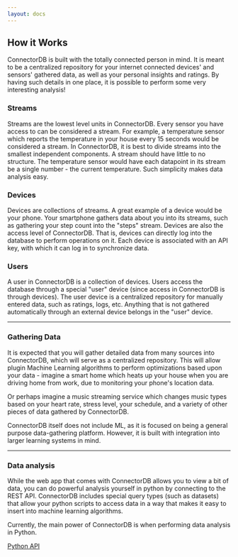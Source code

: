 ```yaml
---
layout: docs
---
```

## How it Works

ConnectorDB is built with the totally connected person in mind. It is meant to be a centralized repository for your internet connected devices' and sensors' gathered data,
as well as your personal insights and ratings. By having such details in one place, it is possible to perform some very interesting analysis!

### Streams

Streams are the lowest level units in ConnectorDB. Every sensor you have access to can be considered a stream. For example, a temperature sensor which reports the temperature in your house every 15 seconds would be considered a stream.
In ConnectorDB, it is best to divide streams into the smallest independent components. A stream should have little to no structure. The temperature sensor would have each datapoint in its stream
be a single number - the current temperature. Such simplicity makes data analysis easy.

### Devices

Devices are collections of streams. A great example of a device would be your phone. Your smartphone gathers data about you into its streams, such as gathering your step count into the "steps" stream.
Devices are also the access level of ConnectorDB. That is, devices can directly log into the database to perform operations on it. Each device is associated with an API key, with which it can log in to synchronize
data.

### Users

A user in ConnectorDB is a collection of devices. Users access the database through a special "user" device (since access in ConnectorDB is through devices). The user device is a centralized repository for manually
entered data, such as ratings, logs, etc. Anything that is not gathered automatically through an external device belongs in the "user" device.

----------

### Gathering Data

It is expected that you will gather detailed data from many sources into ConnectorDB, which will serve as a centralized repository. This will allow plugin Machine Learning algorithms to perform optimizations
based upon your data - imagine a smart home which heats up your house when you are driving home from work, due to monitoring your phone's location data.

Or perhaps imagine a music streaming service which changes music types based on your heart rate, stress level, your schedule, and a variety of other pieces of data gathered by ConnectorDB.

ConnectorDB itself does not include ML, as it is focused on being a general purpose data-gathering platform. However, it is built with integration into larger learning systems in mind.


----------


### Data analysis

While the web app that comes with ConnectorDB allows you to view a bit of data, you can do powerful analysis yourself in python by connecting to the REST API. ConnectorDB includes
special query types (such as datasets) that allow your python scripts to access data in a way that makes it easy to insert into machine learning algorithms.

Currently, the main power of ConnectorDB is when performing data analysis in Python.


<a href="/docs/python.html" class="button alt">Python API <i class="fa fa-arrow-right"></i></a>
